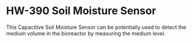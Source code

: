 # HW-390 Soil Moisture Sensor

This Capacitive Soil Moisture Sensor can be potentially used to detect the medium volume in the bioreactor by measuring the medium level. 